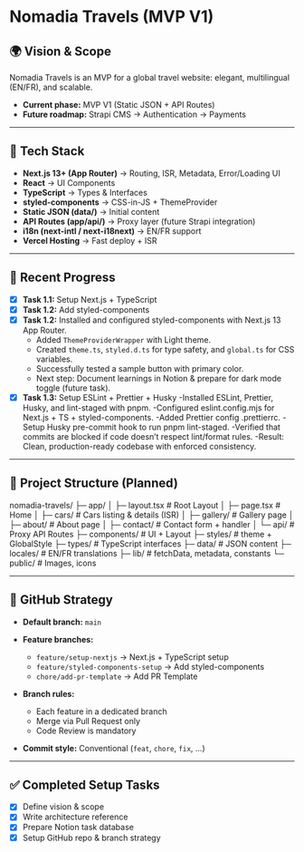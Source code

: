 # Nomadia Travels (MVP V1)

## 🌍 Vision & Scope

Nomadia Travels is an MVP for a global travel website: elegant, multilingual (EN/FR), and scalable.

- **Current phase:** MVP V1 (Static JSON + API Routes)
- **Future roadmap:** Strapi CMS → Authentication → Payments

---

## 🚀 Tech Stack

- **Next.js 13+ (App Router)** → Routing, ISR, Metadata, Error/Loading UI
- **React** → UI Components
- **TypeScript** → Types & Interfaces
- **styled-components** → CSS-in-JS + ThemeProvider
- **Static JSON (data/)** → Initial content
- **API Routes (app/api/)** → Proxy layer (future Strapi integration)
- **i18n (next-intl / next-i18next)** → EN/FR support
- **Vercel Hosting** → Fast deploy + ISR

---

## 📌 Recent Progress

- [x] **Task 1.1:** Setup Next.js + TypeScript
- [x] **Task 1.2:** Add styled-components
- [x] **Task 1.2:** Installed and configured styled-components with Next.js 13 App Router.
  - Added `ThemeProviderWrapper` with Light theme.
  - Created `theme.ts`, `styled.d.ts` for type safety, and `global.ts` for CSS variables.
  - Successfully tested a sample button with primary color.
  - Next step: Document learnings in Notion & prepare for dark mode toggle (future task).
- [x] **Task 1.3:** Setup ESLint + Prettier + Husky
      -Installed ESLint, Prettier, Husky, and lint-staged with pnpm.
      -Configured eslint.config.mjs for Next.js + TS + styled-components.
      -Added Prettier config .prettierrc.
      -Setup Husky pre-commit hook to run pnpm lint-staged.
      -Verified that commits are blocked if code doesn’t respect lint/format rules.
      -Result: Clean, production-ready codebase with enforced consistency.

---

## 📂 Project Structure (Planned)

nomadia-travels/
├─ app/
│ ├─ layout.tsx # Root Layout
│ ├─ page.tsx # Home
│ ├─ cars/ # Cars listing & details (ISR)
│ ├─ gallery/ # Gallery page
│ ├─ about/ # About page
│ ├─ contact/ # Contact form + handler
│ └─ api/ # Proxy API Routes
├─ components/ # UI + Layout
├─ styles/ # theme + GlobalStyle
├─ types/ # TypeScript interfaces
├─ data/ # JSON content
├─ locales/ # EN/FR translations
├─ lib/ # fetchData, metadata, constants
└─ public/ # Images, icons

---

## 🔀 GitHub Strategy

- **Default branch:** `main`
- **Feature branches:**
  - `feature/setup-nextjs` → Next.js + TypeScript setup
  - `feature/styled-components-setup` → Add styled-components
  - `chore/add-pr-template` → Add PR Template

- **Branch rules:**
  - Each feature in a dedicated branch
  - Merge via Pull Request only
  - Code Review is mandatory

- **Commit style:** Conventional (`feat`, `chore`, `fix`, …)

---

## ✅ Completed Setup Tasks

- [x] Define vision & scope
- [x] Write architecture reference
- [x] Prepare Notion task database
- [x] Setup GitHub repo & branch strategy
